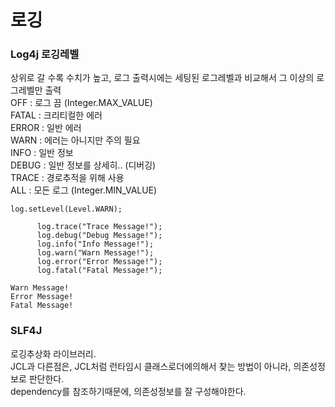 # 로깅
### Log4j 로깅레벨
상위로 갈 수록 수치가 높고, 로그 출력시에는 세팅된 로그레벨과 비교해서 그 이상의 로그레벨만 출력  
OFF : 로그 끔  (Integer.MAX_VALUE)  
FATAL : 크리티컬한 에러  
ERROR : 일반 에러  
WARN : 에러는 아니지만 주의 필요  
INFO : 일반 정보  
DEBUG : 일반 정보를 상세히.. (디버깅)  
TRACE : 경로추적을 위해 사용  
ALL : 모든 로그  (Integer.MIN_VALUE)  
```
log.setLevel(Level.WARN);

      log.trace("Trace Message!");
      log.debug("Debug Message!");
      log.info("Info Message!");
      log.warn("Warn Message!");
      log.error("Error Message!");
      log.fatal("Fatal Message!");
```
```
Warn Message!
Error Message!
Fatal Message!
```


### SLF4J
로깅추상화 라이브러리.  
JCL과 다른점은, JCL처럼 런타임시 클래스로더에의해서 찾는 방법이 아니라, 의존성정보로 판단한다.  
dependency를 참조하기때문에, 의존성정보를 잘 구성해야한다.
